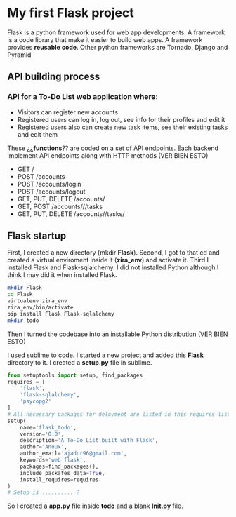 # My first Flask project

Flask is a python framework used for web app developments. A framework is a code library that make it easier to build web apps. A framework provides **reusable code**. Other python frameworks are Tornado, Django and Pyramid

## API building process

### API for a To-Do List web application where:

- Visitors can register new accounts
- Registered users can log in, log out, see info for their profiles and edit it
- Registered users also can create new task items, see their existing tasks and edit them

These ¿¿**functions**?? are coded on a set of API endpoints. Each backend implement API endpoints along with HTTP methods (VER BIEN ESTO)

- GET /
- POST /accounts
- POST /accounts/login
- POST /accounts/logout
- GET, PUT, DELETE /accounts/<str : username>
- GET, POST /accounts//<str : username>/tasks
- GET, PUT, DELETE /accounts/<str : username>/tasks/<imt : id>

## Flask startup

First, I created a new directory (mkdir **Flask**). Second, I got to that cd and created a virtual enviroment inside it (**zira_env**) and activate it. Third I installed Flask and Flask-sqlalchemy. I did not installed Python although I think I may did it when installed Flask. 

```bash
mkdir Flask
cd Flask
virtualenv zira_env
zira_env/bin/activate
pip install Flask Flask-sqlalchemy
mkdir todo
```

Then I turned the codebase into an installable Python distribution (VER BIEN ESTO) 

I used sublime to code. I started a new project and added this **Flask** directory to it. I created a **setup.py** file in sublime. 

```python
from setuptools import setup, find_packages
requires = [
	'flask',
	'flask-sqlalchemy',
	'psycopg2'
]
# All necessary packages for deloyment are listed in this requires list
setup(
	name='flask_todo',
	version='0.0',
	description='A To-Do List built with Flask',
	author='Anoux',
	author_email='ajadur96@gmail.com',
	keywords='web flask',
	packages=find_packages(),
	include_packafes_data=True,
	install_requires=requires
)
# Setup is .......... ?
```

So I created a **app.py** file inside **todo** and a blank **__Init__.py** file. 